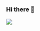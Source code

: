 ### Hi there 👋
<a href="https://instagram.com/ky._.jjj/" target="_blank"><img src="https://img.shields.io/badge/file:///C:/Users/yujin/Downloads/instagram.svg뱃지레이블-배경색?style=flat-square&logo=로고&logoColor=E4405F"/></a>
<!--
**kingy0ujin/kingy0ujin** is a ✨ _special_ ✨ repository because its `README.md` (this file) appears on your GitHub profile.

Here are some ideas to get you started:

- 🔭 I’m currently working on ...
- 🌱 I’m currently learning ...
- 👯 I’m looking to collaborate on ...
- 🤔 I’m looking for help with ...
- 💬 Ask me about ...
- 📫 How to reach me: ...
- 😄 Pronouns: ...
- ⚡ Fun fact: ...
-->
